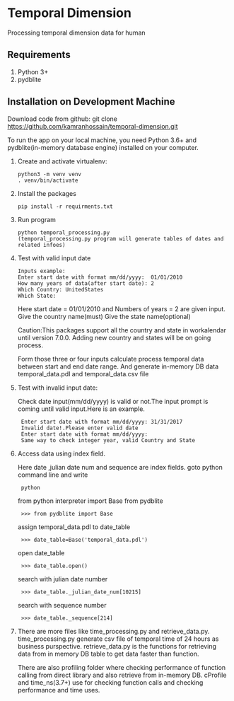 Temporal Dimension
==================

Processing temporal dimension data for human

Requirements
------------
1.  Python 3+
2.  pydblite


Installation on Development Machine
-----------------------------------

Download code from github: git clone https://github.com/kamranhossain/temporal-dimension.git

To run the app on your local machine, you need Python 3.6+ and pydblite(in-memory database engine) installed on your computer.

1.  Create and activate virtualenv:

        python3 -m venv venv
        . venv/bin/activate

2.  Install the packages

        pip install -r requirments.txt

3.  Run program

        python temporal_processing.py
        (temporal_processing.py program will generate tables of dates and related infoes)

4.  Test with valid input date

        Inputs example: 
        Enter start date with format mm/dd/yyyy:  01/01/2010
        How many years of data(after start date): 2
        Which Country: UnitedStates
        Which State:

    Here start date = 01/01/2010 and
    Numbers of years = 2 are given input.
    Give the country name(must)
    Give the state name(optional)

    Caution:This packages support all the country and state in workalendar until version 7.0.0. Adding new country and states will be on going process.

    Form those three or four inputs calculate process temporal data between start and end date range. And generate in-memory DB data temporal_data.pdl and temporal_data.csv file

5. Test with invalid input date:

    Check date input(mm/dd/yyyy) is valid or not.The input prompt is coming until valid input.Here is an example.

        Enter start date with format mm/dd/yyyy: 31/31/2017
        Invalid date!.Please enter valid date
        Enter start date with format mm/dd/yyyy:
        Same way to check integer year, valid Country and State
        
6. Access data using index field.

    Here date ,julian date num and sequence are index fields.
    goto python command line and write 
    
        python
    
    from python interpreter import Base from pydblite
    
        >>> from pydblite import Base
    
    assign temporal_data.pdl to date_table
    
        >>> date_table=Base('temporal_data.pdl') 
    
    open date_table

        >>> date_table.open()
    
    search with julian date number
    
        >>> date_table._julian_date_num[10215]
    
    search with sequence number
    
        >>> date_table._sequence[214]

7.  There are more files like time_processing.py and retrieve_data.py.
    time_processing.py generate csv file of temporal time of 24 hours as business purspective.
    retrieve_data.py is the functions for retrieving data from in memory DB table to get data faster than function.

    There are also profiling folder where checking performance of function calling from direct library and also retrieve from in-memory DB. cProfile and time_ns(3.7+) use for checking function calls and checking performance and time uses.